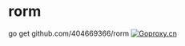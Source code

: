 # rorm 
go get github.com/404669366/rorm [![Goproxy.cn](https://goproxy.cn/stats/github.com/404669366/rorm/badges/download-count.svg)](https://goproxy.cn)
